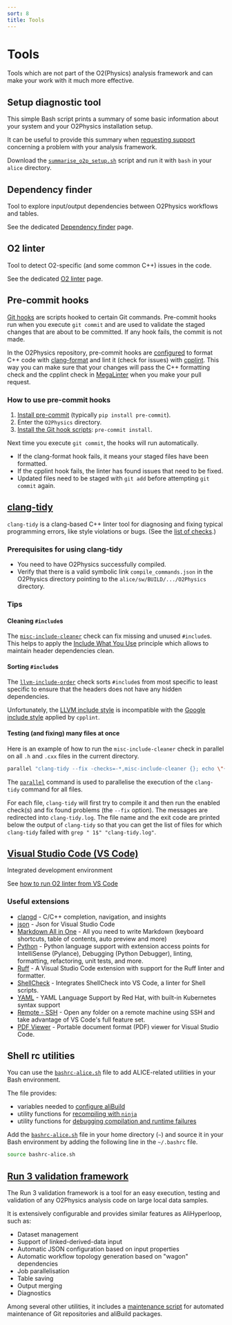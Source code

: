 ```yaml
---
sort: 8
title: Tools
---
```


# Tools

Tools which are not part of the O2(Physics) analysis framework and can make your work with it much more effective.

## Setup diagnostic tool

This simple Bash script prints a summary of some basic information about your system and your O2Physics installation setup.

It can be useful to provide this summary when [requesting support](../troubleshooting/README.md#reporting-problems) concerning a problem with your analysis framework.

Download the [`summarise_o2p_setup.sh`](summarise_o2p_setup.sh) script and run it with `bash` in your `alice` directory.

## Dependency finder

Tool to explore input/output dependencies between O2Physics workflows and tables.

See the dedicated [Dependency finder](dependencyFinder.md) page.

## O2 linter

Tool to detect O2-specific (and some common C++) issues in the code.

See the dedicated [O2 linter](o2linter.md) page.

## Pre-commit hooks

[Git hooks](https://git-scm.com/book/ms/v2/Customizing-Git-Git-Hooks) are scripts hooked to certain Git commands.
Pre-commit hooks run when you execute `git commit` and are used to validate the staged changes that are about to be committed.
If any hook fails, the commit is not made.

In the O2Physics repository, pre-commit hooks are [configured](https://github.com/AliceO2Group/O2Physics/blob/master/.pre-commit-config.yaml) to format C++ code with [clang-format](https://clang.llvm.org/docs/ClangFormat.html) and lint it (check for issues) with [cpplint](https://github.com/cpplint/cpplint).
This way you can make sure that your changes will pass the C++ formatting check and the cpplint check in [MegaLinter](https://megalinter.io/) when you make your pull request.

### How to use pre-commit hooks

1. [Install pre-commit](https://pre-commit.com/#installation) (typically `pip install pre-commit`).
1. Enter the `O2Physics` directory.
1. [Install the Git hook scripts](https://pre-commit.com/#3-install-the-git-hook-scripts): `pre-commit install`.

Next time you execute `git commit`, the hooks will run automatically.

- If the clang-format hook fails, it means your staged files have been formatted.
- If the cpplint hook fails, the linter has found issues that need to be fixed.
- Updated files need to be staged with `git add` before attempting `git commit` again.

## [clang-tidy](https://clang.llvm.org/extra/clang-tidy/)

`clang-tidy` is a clang-based C++ linter tool for diagnosing and fixing typical programming errors, like style violations or bugs.
(See the [list of checks](https://clang.llvm.org/extra/clang-tidy/checks/list.html).)

### Prerequisites for using clang-tidy

- You need to have O2Physics successfully compiled.
- Verify that there is a valid symbolic link `compile_commands.json` in the O2Physics directory pointing to the `alice/sw/BUILD/.../O2Physics` directory.

### Tips

#### Cleaning `#include`s

The [`misc-include-cleaner`](https://clang.llvm.org/extra/clang-tidy/checks/misc/include-cleaner.html) check can fix missing and unused `#include`s.
This helps to apply the [Include What You Use](https://github.com/AliceO2Group/O2Physics/issues/8357) principle which allows to maintain header dependencies clean.

#### Sorting `#include`s

The [`llvm-include-order`](https://clang.llvm.org/extra/clang-tidy/checks/llvm/include-order.html) check sorts `#include`s from most specific to least specific to ensure that the headers does not have any hidden dependencies.

Unfortunately, the [LLVM include style](https://llvm.org/docs/CodingStandards.html#include-style) is incompatible with the [Google include style](https://google.github.io/styleguide/cppguide.html#Names_and_Order_of_Includes) applied by `cpplint`.

#### Testing (and fixing) many files at once

Here is an example of how to run the `misc-include-cleaner` check in parallel on all `.h` and `.cxx` files in the current directory.

```bash
parallel "clang-tidy --fix -checks=-*,misc-include-cleaner {}; echo \"{} \$?\"" ::: $(find -name "*.h" -o -name "*.cxx") > "clang-tidy.log"
```

The [`parallel`](https://www.gnu.org/software/parallel/) command is used to parallelise the execution of the `clang-tidy` command for all files.

For each file, `clang-tidy` will first try to compile it and then run the enabled check(s) and fix found problems (the `--fix` option).
The messages are redirected into `clang-tidy.log`.
The file name and the exit code are printed below the output of `clang-tidy` so that you can get the list of files for which `clang-tidy` failed with `grep " 1$" "clang-tidy.log"`.

## [Visual Studio Code (VS Code)](https://code.visualstudio.com/)

Integrated development environment

See [how to run O2 linter from VS Code](o2linter.md#in-visual-studio-code)

### Useful extensions

- [clangd](https://marketplace.visualstudio.com/items?itemName=llvm-vs-code-extensions.vscode-clangd) - C/C++ completion, navigation, and insights
- [json](https://marketplace.visualstudio.com/items?itemName=ZainChen.json) - Json for Visual Studio Code
- [Markdown All in One](https://marketplace.visualstudio.com/items?itemName=yzhang.markdown-all-in-one) - All you need to write Markdown (keyboard shortcuts, table of contents, auto preview and more)
- [Python](https://marketplace.visualstudio.com/items?itemName=ms-python.python) - Python language support with extension access points for IntelliSense (Pylance), Debugging (Python Debugger), linting, formatting, refactoring, unit tests, and more.
- [Ruff](https://marketplace.visualstudio.com/items?itemName=charliermarsh.ruff) - A Visual Studio Code extension with support for the Ruff linter and formatter.
- [ShellCheck](https://marketplace.visualstudio.com/items?itemName=timonwong.shellcheck) - Integrates ShellCheck into VS Code, a linter for Shell scripts.
- [YAML](https://marketplace.visualstudio.com/items?itemName=redhat.vscode-yaml) - YAML Language Support by Red Hat, with built-in Kubernetes syntax support
- [Remote - SSH](https://marketplace.visualstudio.com/items?itemName=ms-vscode-remote.remote-ssh) - Open any folder on a remote machine using SSH and take advantage of VS Code's full feature set.
- [PDF Viewer](https://marketplace.visualstudio.com/items?itemName=mathematic.vscode-pdf) - Portable document format (PDF) viewer for Visual Studio Code.

## Shell rc utilities

You can use the [`bashrc-alice.sh`](bashrc-alice.sh) file to add ALICE-related utilities in your Bash environment.

The file provides:

- variables needed to [configure aliBuild](../gettingstarted/installing.md#configure-alibuild)
- utility functions for [recompiling with `ninja`](../gettingstarted/installing.md#building-partially-for-development-using-ninja)
- utility functions for [debugging compilation and runtime failures](../troubleshooting/README.md#finding-problems)

Add the [`bashrc-alice.sh`](bashrc-alice.sh) file in your home directory (`~`) and source it in your Bash environment by adding the following line in the `~/.bashrc` file.

```bash
source bashrc-alice.sh
```

## [Run 3 validation framework](https://github.com/AliceO2Group/Run3AnalysisValidation)

The Run 3 validation framework is a tool for an easy execution, testing and validation of any O2Physics analysis code on large local data samples.

It is extensively configurable and provides similar features as AliHyperloop, such as:

- Dataset management
- Support of linked-derived-data input
- Automatic JSON configuration based on input properties
- Automatic workflow topology generation based on "wagon" dependencies
- Job parallelisation
- Table saving
- Output merging
- Diagnostics

Among several other utilities, it includes a [maintenance script](https://github.com/AliceO2Group/Run3AnalysisValidation?tab=readme-ov-file#keep-your-repositories-and-installations-up-to-date-and-clean) for automated maintenance of Git repositories and aliBuild packages.

